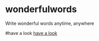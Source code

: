 # wonderfulwords
Write wonderful words anytime, anywhere

#have a look
[have a look](https://noobbear.github.io/wonderfulwords/)
